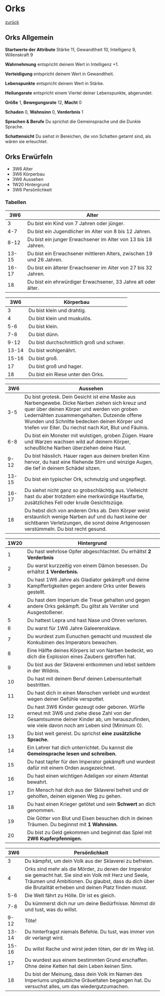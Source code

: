 # Orks

[zurück](README.md)

## Orks Allgemein 

**Startwerte der Attribute** Stärke 11, Gewandtheit 10, Intelligenz 9, Willenskraft 9

**Wahrnehmung** entspricht deinem Wert in Intelligenz +1. 

**Verteidigung** entspricht deinem Wert in Gewandtheit. 

**Lebenspunkte** entspricht deinem Wert in Stärke. 

**Heilungsrate** entspricht einem Viertel deiner Lebenspunkte, abgerundet.

**Größe** 1, **Bewegungsrate** 12, **Macht** 0

**Schaden** 0, **Wahnsinn** 0, **Verderbnis** 1

**Sprachen & Berufe** Du sprichst die Gemeinsprache und die Dunkle Sprache.

**Schattensicht** Du siehst in Bereichen, die von Schatten getarnt sind, als wären sie erleuchtet.

## Orks Erwürfeln

* 3W6 Alter
* 3W6 Körperbau
* 3W6 Aussehen
* 1W20 Hintergrund
* 3W6 Persönlichkeit

### Tabellen

| 3W6 | Alter |
| --- | --- |
|  3 | Du bist ein Kind von 7 Jahren oder jünger. |
| 4-7 | Du bist ein Jugendlicher im Alter von 8 bis 12 Jahren. |
| 8-12 | Du bist ein junger Erwachsener im Alter von 13 bis 18 Jahren. |
| 13-15 | Du bist ein Erwachsener mittleren Alters, zwischen 19 und 26 Jahren. |
| 16-17 | Du bist ein älterer Erwachsener im Alter von 27 bis 32 Jahren. |
| 18 | Du bist ein ehrwürdiger Erwachsener, 33 Jahre alt oder älter. |

| 3W6 | Körperbau |
| --- | --- |
|  3 | Du bist klein und drahtig. |
|  4 | Du bist klein und muskulös. |
| 5-6 | Du bist klein. |
| 7-8 | Du bist dünn. |
| 9-12 | Du bist durchschnittlich groß und schwer. |
| 13-14 | Du bist wohlgenährt. |
| 15-16 | Du bist groß. |
| 17 | Du bist groß und hager. |
| 18 | Du bist ein Riese unter den Orks. |

| 3W6 | Aussehen |
| --- | --- |
| 3-5 | Du bist grotesk. Dein Gesicht ist eine Maske aus Narbengewebe. Dicke Narben ziehen sich kreuz und quer über deinen Körper und werden von groben Ledernähten zusammengehalten. Dutzende offene Wunden und Schnitte bedecken deinen Körper und triefen vor Eiter. Du riechst nach Kot, Blut und Fäulnis. |
| 6-8 | Du bist ein Monster mit wulstigen, groben Zügen. Haare und Warzen wachsen wild auf deinem Körper, scheußliche Narben überziehen deine Haut. |
| 9-12 | Du bist hässlich. Hauer ragen aus deinem breiten Kinn hervor, du hast eine fliehende Stirn und winzige Augen, die tief in deinem Schädel sitzen. |
| 13-15 | Du bist ein typischer Ork, schmutzig und ungepflegt. |
| 16-17 | Du siehst nicht ganz so grobschlächtig aus. Vielleicht hast du aber trotzdem eine merkwürdige Hautfarbe, zusätzliches Fell oder krude Gesichtszüge. |
| 18 | Du hebst dich von anderen Orks ab. Dein Körper weist erstaunlich wenige Narben auf und du hast keine der sichtbaren Verletzungen, die sonst deine Artgenossen verstümmeln. Du bist recht gesund. |

| 1W20 | Hintergrund |
| --- | --- |
|  1 | Du hast wehrlose Opfer abgeschlachtet. Du erhältst **2 Verderbnis** |
|  2 | Du warst kurzzeitig von einem Dämon besessen. Du erhältst **1 Verderbnis.** |
|  3 | Du hast 1W6 Jahre als Gladiator gekämpft und deine Kampffertigkeiten gegen andere Orks unter Beweis gestellt. |
|  4 | Du hast dem Imperium die Treue gehalten und gegen andere Orks gekämpft. Du giltst als Verräter und Ausgestoßener. |
|  5 | Du hattest Lepra und hast Nase und Ohren verloren. |
|  6 | Du warst für 1W6 Jahre Galeerensklave. |
|  7 | Du wurdest zum Eunuchen gemacht und musstest die Konkubinen des Imperators bewachen. |
|  8 | Eine Hälfte deines Körpers ist von Narben bedeckt, wo dich die Explosion eines Zaubers getroffen hat. |
|  9 | Du bist aus der Sklaverei entkommen und lebst seitdem in der Wildnis. |
| 10 | Du hast mit deinem Beruf deinen Lebensunterhalt bestritten. |
| 11 | Du hast dich in einen Menschen verliebt und wurdest wegen deiner Gefühle verspottet. |
| 12 | Du hast 3W6 Kinder gezeugt oder geboren. Würfle erneut mit 3W6 und ziehe diese Zahl von der Gesamtsumme deiner Kinder ab, um herauszufinden, wie viele davon noch am Leben sind (Minimum 0). |
| 13 | Du bist weit gereist. Du sprichst **eine zusätzliche Sprache.** |
| 14 | Ein Lehrer hat dich unterrichtet. Du kannst die **Gemeinsprache lesen und schreiben.** |
| 15 | Du hast tapfer für den Imperator gekämpft und wurdest dafür mit einem Orden ausgezeichnet. |
| 16 | Du hast einen wichtigen Adeligen vor einem Attentat bewahrt. |
| 17 | Ein Mensch hat dich aus der Sklaverei befreit und dir geholfen, deinen eigenen Weg zu gehen. |
| 18 | Du hast einen Krieger getötet und sein **Schwert** an dich genommen. |
| 19 | Die Götter von Blut und Eisen besuchen dich in deinen Träumen. Du beginnst mit **1 Wahnsinn.** |
| 20 | Du bist zu Geld gekommen und beginnst das Spiel mit **2W6 Kupferpfennigen.** |

| 3W6 | Persönlichkeit |
| --- | --- |
|  3 | Du kämpfst, um dein Volk aus der Sklaverei zu befreien. |
|  4 | Orks sind mehr als die Mörder, zu denen der Imperator sie gemacht hat. Sie sind ein Volk mit Herz und Seele, Träumen und Ambitionen. Du glaubst, dass du dich über die Brutalität erheben und deinen Platz finden musst. |
| 5-6 | Die Welt fährt zu Hölle. Dir ist es gleich. |
| 7-8 | Du kümmerst dich nur um deine Bedürfnisse. Nimmst dir und tust, was du willst. |
| 9-12 | Töte! |
| 13-14 | Du hinterfragst niemals Befehle. Du tust, was immer von dir verlangt wird. |
| 15-16 | Du willst Rache und wirst jeden töten, der dir im Weg ist. |
| 17 | Du wurdest aus einem bestimmten Grund erschaffen. Ohne deine Ketten hat dein Leben keinen Sinn. |
| 18 | Du bist der Meinung, dass dein Volk im Namen des Imperiums unglaubliche Gräueltaten begangen hat. Du versuchst alles, um das wiedergutzumachen. |
